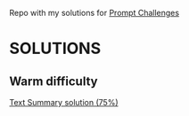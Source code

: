 Repo with my solutions for [Prompt Challenges](https://prompt.lites.dev/en/)

# SOLUTIONS

## Warm difficulty

[Text Summary solution (75%)](https://github.com/mikaeltorni/prompt_challenges_solutions/blob/master/warm_difficulty/text_summary.md)
